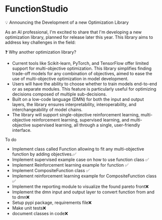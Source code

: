 # FunctionStudio
💡 Announcing the Development of a new Optimization Library

As an AI professional, I'm excited to share that I'm developing a new optimization library, planned for release later this year. This library aims to address key challenges in the field:

❓ Why another optimization library?
- Current tools like Scikit-learn, PyTorch, and TensorFlow offer limited support for multi-objective optimization. This library simplifies finding trade-off models for any combination of objectives, aimed to ease the use of multi-objective optimization in model development.
- Users will have the ability to choose whether to train models end-to-end or as separate modules. This feature is particularly useful for optimizing decisions composed of multiple sub-decisions.
- Built on a low-code language (DMN) for both the input and output layers, the library ensures interpretability, interoperability, and interchangeability of model chains.
- The library will support single-objective reinforcement learning, multi-objective reinforcement learning, supervised learning, and multi-objective supervised learning, all through a single, user-friendly interface.


To do
- Implement class called Function allowing to fit any multi-objective function by adding objectives.✅ 
- Implement supervised example case on how to use function class ✅
- Implement Reinforcement learning example for function ✅ 
- Implement CompositeFunction class ✅
- Implement reinforcement learning example for CompositeFunction class ✅
- Implement the reporting module to visualize the found pareto front❌ 
- Implement the dmn input and output layer to convert function from and to dmn❌ 
- Setup pypi package, requirements file❌ 
- Make unit tests❌ 
- document classes in code❌ 
